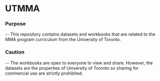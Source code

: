# UTMMA
### Purpose
-- This repository contains datasets and workbooks that are related to the MMA program curriculum from the University of Toronto.

### Caution
-- The workbooks are open to everyone to view and share. However, the datasets are the properties of University of Toronto so sharing for commercial use are strictly prohibited.
